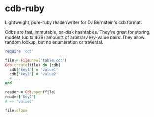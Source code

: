 # cdb-ruby

Lightweight, pure-ruby reader/writer for DJ Bernstein's cdb format.

Cdbs are fast, immutable, on-disk hashtables. They're great for storing modest
(up to 4GB) amounts of arbitrary key-value pairs. They allow random lookup, but
no enumeration or traversal.

```ruby
require 'cdb'

file = File.new('table.cdb')
Cdb.create(file) do |cdb|
  cdb['key1'] = 'value1'
  cdb['key2'] = 'value2'
  # ...
end

reader = Cdb.open(file)
reader['key1']
# => "value1"

file.close
```
